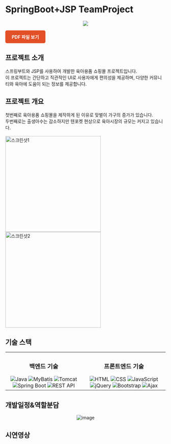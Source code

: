 # SpringBoot+JSP TeamProject
<div align="center">
<img src="https://capsule-render.vercel.app/api?type=waving&color=FFA500&height=200&section=header&text=Babee&fontSize=90" />
</div>

<a href="https://github.com/mokapome/babee/blob/main/Babee%ED%8C%80%ED%94%84%EB%A1%9C%EC%A0%9D%ED%8A%B8.pdf" target="_blank" style="display: inline-block; background-color: #E34F26; color: white; padding: 10px 20px; text-align: center; text-decoration: none; border-radius: 5px; font-weight: bold;">PDF 파일 보기</a>

## 프로젝트 소개

스프링부트와 JSP를 사용하여 개발한 육아용품 쇼핑몰 프로젝트입니다. <br>
이 프로젝트는 간단하고 직관적인 UI로 사용자에게 편의성을 제공하며, 다양한 커뮤니티와 육아에 도움이 되는 정보를 제공합니다.

## 프로젝트 개요

첫번째로 육아용품 쇼핑몰을 제작하게 된 이유로 맞벌이 가구의 증가가 있습니다.<br>
두번째로는 출생아수는 감소하지만 텐포켓 현상으로 육아시장의 규모는 커지고 있습니다. <br><br>
<img src="https://github.com/mokapome/babee/assets/142473323/f00ba41d-336e-4542-9527-36d4d2c64b15" width="300" height="300" alt="스크린샷1">
<img src="https://github.com/mokapome/babee/assets/142473323/c1eb6e0d-b4ab-4ac4-8a63-062be1001ff7" width="300" height="300" alt="스크린샷2">

## 기술 스택

<table>
  <tr>
    <td align="center">
      <h3>백엔드 기술</h3>
      <img src="https://img.shields.io/badge/Java-007396?style=for-the-badge&logo=java&logoColor=white" alt="Java">
      <img src="https://img.shields.io/badge/MyBatis-663300?style=for-the-badge&logo=mybatis&logoColor=white" alt="MyBatis">
      <img src="https://img.shields.io/badge/Tomcat-F8DC75?style=for-the-badge&logo=apache&logoColor=black" alt="Tomcat">
      <img src="https://img.shields.io/badge/Spring Boot-6DB33F?style=for-the-badge&logo=spring&logoColor=white" alt="Spring Boot">
      <img src="https://img.shields.io/badge/REST API-FF5733?style=for-the-badge&logo=rest&logoColor=white" alt="REST API">
    </td>
    <td align="center">
      <h3>프론트엔드 기술</h3>
      <img src="https://img.shields.io/badge/HTML-239120?style=for-the-badge&logo=html5&logoColor=white" alt="HTML">
      <img src="https://img.shields.io/badge/CSS-1572B6?style=for-the-badge&logo=css3&logoColor=white" alt="CSS">
      <img src="https://img.shields.io/badge/JavaScript-F7DF1E?style=for-the-badge&logo=javascript&logoColor=black" alt="JavaScript">
      <img src="https://img.shields.io/badge/jQuery-0769AD?style=for-the-badge&logo=jquery&logoColor=white" alt="jQuery">
      <img src="https://img.shields.io/badge/Bootstrap-563D7C?style=for-the-badge&logo=bootstrap&logoColor=white" alt="Bootstrap">
      <img src="https://img.shields.io/badge/Ajax-4A90E2?style=for-the-badge&logo=ajax&logoColor=white" alt="Ajax">
    </td>
  </tr>
</table>


## 개발일정&역할분담

<div align="center">
  <img src="https://github.com/mokapome/babee/assets/142473323/6373fea4-ac71-4630-84e1-0f74c3fdb399" alt="image">
</div>

## 시연영상

